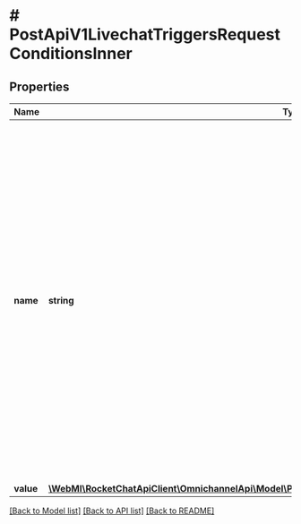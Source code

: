 # # PostApiV1LivechatTriggersRequestConditionsInner

## Properties

Name | Type | Description | Notes
------------ | ------------- | ------------- | -------------
**name** | **string** | The condition that should take place for the trigger to execute. The possible values are: * &#x60;time-on-site&#x60;: The amount of time a visitor is on the site. * &#x60;page-url&#x60;: The site URL that a visitor visits. * &#x60;chat-opened-by-visitor&#x60;: The chat is opened by the visitor. * &#x60;after-guest-registration&#x60;: The guest is registered to the chat. | [optional]
**value** | [**\WebMI\RocketChatApiClient\OmnichannelApi\Model\PostApiV1LivechatTriggersRequestConditionsInnerValue**](PostApiV1LivechatTriggersRequestConditionsInnerValue.md) |  | [optional]

[[Back to Model list]](../../README.md#models) [[Back to API list]](../../README.md#endpoints) [[Back to README]](../../README.md)
